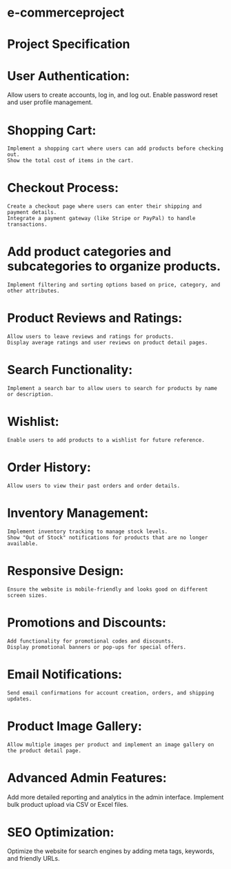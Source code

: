 # e-commerceproject

# Project Specification

# User Authentication:
   Allow users to create accounts, log in, and log out.
   Enable password reset and user profile management.
# Shopping Cart:
    Implement a shopping cart where users can add products before checking out.
    Show the total cost of items in the cart.
# Checkout Process:
    Create a checkout page where users can enter their shipping and payment details.
    Integrate a payment gateway (like Stripe or PayPal) to handle transactions.
# Add product categories and subcategories to organize products.
    Implement filtering and sorting options based on price, category, and other attributes.
# Product Reviews and Ratings:
    Allow users to leave reviews and ratings for products.
    Display average ratings and user reviews on product detail pages.
# Search Functionality:
    Implement a search bar to allow users to search for products by name or description.
# Wishlist:
    Enable users to add products to a wishlist for future reference.
# Order History:
    Allow users to view their past orders and order details.
# Inventory Management:
    Implement inventory tracking to manage stock levels.
    Show "Out of Stock" notifications for products that are no longer available.
# Responsive Design:
    Ensure the website is mobile-friendly and looks good on different screen sizes.
# Promotions and Discounts:
    Add functionality for promotional codes and discounts.
    Display promotional banners or pop-ups for special offers.
# Email Notifications:
    Send email confirmations for account creation, orders, and shipping updates.
# Product Image Gallery:
    Allow multiple images per product and implement an image gallery on the product detail page.
# Advanced Admin Features:
   Add more detailed reporting and analytics in the admin interface.
   Implement bulk product upload via CSV or Excel files.
# SEO Optimization:
   Optimize the website for search engines by adding meta tags, keywords, and friendly URLs.